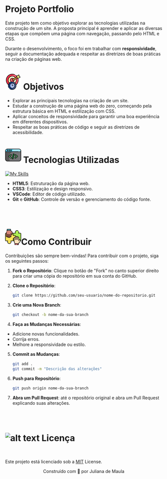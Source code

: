 # Projeto Portfolio

Este projeto tem como objetivo explorar as tecnologias utilizadas na construção de um site. A proposta principal é aprender e aplicar as diversas etapas que compõem uma página com navegação, passando pelo HTML e CSS.

Durante o desenvolvimento, o foco foi em trabalhar com **responsividade**, seguir a documentação adequada e respeitar as diretrizes de boas práticas na criação de páginas web.

 # ![alt text](https://github.com/julianamaula/PORTFOLIO/blob/main/assets/10157988.png) Objetivos

- Explorar as principais tecnologias na criação de um site.
- Estudar a construção de uma página web do zero, começando pela estrutura básica em HTML e estilização com CSS.
- Aplicar conceitos de responsividade para garantir uma boa experiência em diferentes dispositivos.
- Respeitar as boas práticas de código e seguir as diretrizes de acessibilidade.

# ![alt text](https://github.com/julianamaula/PORTFOLIO/blob/main/assets/1448776.png) Tecnologias Utilizadas

[![My Skills](https://skillicons.dev/icons?i=html,css,vscode,git,github)](https://skillicons.dev)

- **HTML5**: Estruturação da página web.
- **CSS3**: Estilização e design responsivo.
- **VSCode**: Editor de código utilizado.
- **Git** e **GitHub**: Controle de versão e gerenciamento do código fonte.
<br>
<br>


# ![alt text](https://github.com/julianamaula/PORTFOLIO/blob/main/assets/contribuicao-1.png)Como Contribuir



Contribuições são sempre bem-vindas! Para contribuir com o projeto, siga os seguintes passos:

1. **Fork o Repositório**: Clique no botão de "Fork" no canto superior direito para criar uma cópia do repositório em sua conta do GitHub.

2. **Clone o Repositório**: 
   ```bash
   git clone https://github.com/seu-usuario/nome-do-repositorio.git

3. **Crie uma Nova Branch**:
    ```bash
   git checkout -b nome-da-sua-branch

4. **Faça as Mudanças Necessárias**:

- Adicione novas funcionalidades.
- Corrija erros.
- Melhore a responsividade ou estilo.

5. **Commit as Mudanças**:
    ```bash
   git add .
   git commit -m "Descrição das alterações"

6. **Push para Repositório**:
    ```bash
    git push origin nome-da-sua-branch

7. **Abra um Pull Request**: até o repositório original e abra um Pull Request explicando suas alterações.
<br>
<br>

# ![alt text](https://github.com/julianamaula/PORTFOLIO/blob/main/assets/5827678.png)  Licença
<br>


Este projeto está licenciado sob a [MIT](https://github.com/julianamaula/PORTFOLIO?tab=MIT-1-ov-file) License.

<div align="center">
Construído com 💖 por Juliana de Maula
</div>






